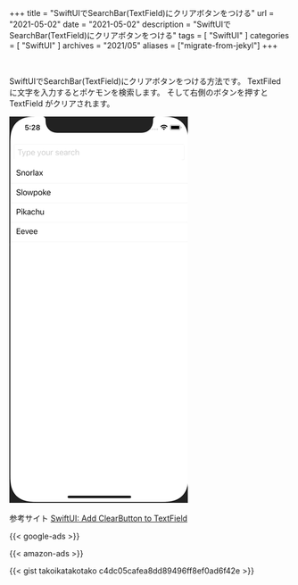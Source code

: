+++
title =  "SwiftUIでSearchBar(TextField)にクリアボタンをつける"
url = "2021-05-02"
date = "2021-05-02"
description = "SwiftUIでSearchBar(TextField)にクリアボタンをつける"
tags = [
  "SwiftUI"
]
categories = [
  "SwiftUI"
]
archives = "2021/05"
aliases = ["migrate-from-jekyl"]
+++

<br>

SwiftUIでSearchBar(TextField)にクリアボタンをつける方法です。
TextFiled に文字を入力するとポケモンを検索します。
そして右側のボタンを押すと TextField がクリアされます。

![SwiftUIでSearchBar(TextField)にクリアボタンをつける](1.gif)

参考サイト
[SwiftUI: Add ClearButton to TextField](https://stackoverflow.com/questions/58200555/swiftui-add-clearbutton-to-textfield)

<!-- Google Ads -->
{{< google-ads >}}

<!-- Amazon Ads -->
{{< amazon-ads >}}

{{< gist takoikatakotako c4dc05cafea8dd89496ff8ef0ad6f42e >}}

